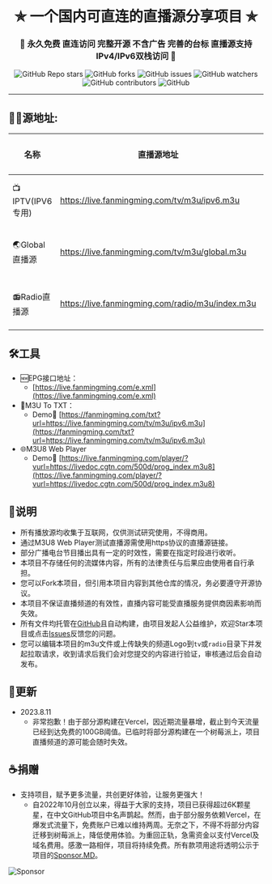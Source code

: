 <h1 align="center"> ✯ 一个国内可直连的直播源分享项目 ✯ </h1>

<h3 align="center">🔕 永久免费 直连访问 完整开源 不含广告 完善的台标 直播源支持IPv4/IPv6双栈访问 🔕</h3>

<p align="center">
<img alt="GitHub Repo stars" src="https://img.shields.io/github/stars/fanmingming/live">
<img alt="GitHub forks" src="https://img.shields.io/github/forks/fanmingming/live">
<img alt="GitHub issues" src="https://img.shields.io/github/issues/fanmingming/live">
<img alt="GitHub watchers" src="https://img.shields.io/github/watchers/fanmingming/live">
<img alt="GitHub contributors" src="https://img.shields.io/github/contributors/fanmingming/live">
<img alt="GitHub" src="https://img.shields.io/github/license/fanmingming/live">
</p>

---

## 🤹‍♂️源地址:

<table>
  <thead>
    <tr>
      <th>名称</th>
      <th>直播源地址</th>
      <th>完善源</th>
      <th>频道数</th>
      <th>更新时间</th>
    </tr>
  </thead>
  <tbody>
    <tr>
      <td>📺IPTV(IPV6专用)</td>
      <td><a href="https://live.fanmingming.com/tv/m3u/ipv6.m3u">https://live.fanmingming.com/tv/m3u/ipv6.m3u</a></td>
      <td><a href="https://github.com/fanmingming/live/edit/main/tv/m3u/ipv6.m3u">编辑该源</a></td>
      <td>120个</td>
      <td>2023.8.11</td>
    </tr>
    <tr>
      <td>🌏Global直播源</td>
      <td><a href="https://live.fanmingming.com/tv/m3u/global.m3u">https://live.fanmingming.com/tv/m3u/global.m3u</a></td>
      <td><a href="https://github.com/fanmingming/live/edit/main/tv/m3u/global.m3u">编辑该源</a></td>
      <td>198个</td>
      <td>2023.8.11</td>
    </tr>
    <tr>
      <td>📻Radio直播源</td>
      <td><a href="https://live.fanmingming.com/radio/m3u/index.m3u">https://live.fanmingming.com/radio/m3u/index.m3u</a></td>
      <td><a href="https://github.com/fanmingming/live/edit/main/radio/m3u/index.m3u">编辑该源</a></td>
      <td>317个</td>
      <td>2023.5.3</td>
    </tr>
  </tbody>
</table>

## 🛠️工具
- 🆕EPG接口地址：
  -  [https://live.fanmingming.com/e.xml](https://live.fanmingming.com/e.xml)
- 📄M3U To TXT：
  - Demo🔗 [https://fanmingming.com/txt?url=https://live.fanmingming.com/tv/m3u/ipv6.m3u](https://fanmingming.com/txt?url=https://live.fanmingming.com/tv/m3u/ipv6.m3u)
- 🌐M3U8 Web Player
  - Demo🔗 [https://live.fanmingming.com/player/?vurl=https://livedoc.cgtn.com/500d/prog_index.m3u8](https://live.fanmingming.com/player/?vurl=https://livedoc.cgtn.com/500d/prog_index.m3u8)

## 📖说明
- 所有播放源均收集于互联网，仅供测试研究使用，不得商用。
- 通过M3U8 Web Player测试直播源需使用https协议的直播源链接。
- 部分广播电台节目播出具有一定的时效性，需要在指定时段进行收听。
- 本项目不存储任何的流媒体内容，所有的法律责任与后果应由使用者自行承担。
- 您可以Fork本项目，但引用本项目内容到其他仓库的情况，务必要遵守开源协议。
- 本项目不保证直播频道的有效性，直播内容可能受直播服务提供商因素影响而失效。
- 所有文件均托管在[GitHub](https://github.com/fanmingming/live)且自动构建，由项目发起人公益维护，欢迎Star本项目或点击[Issues](https://github.com/fanmingming/live/issues/new/choose)反馈您的问题。
- 您可以编辑本项目的m3u文件或上传缺失的频道Logo到`tv`或`radio`目录下并发起拉取请求，收到请求后我们会对您提交的内容进行验证，审核通过后会自动发布。

## 📔更新
- 2023.8.11
  - 非常抱歉！由于部分源构建在Vercel，因近期流量暴增，截止到今天流量已经到达免费的100GB阈值。已临时将部分源构建在一个树莓派上，项目直播频道的源可能会随时失效。

## ☕捐赠
- 支持项目，赋予更多流量，共创更好体验，让服务更强大！
  - 自2022年10月创立以来，得益于大家的支持，项目已获得超过6K颗星星，在中文GitHub项目中名声鹊起。然而，由于部分服务依赖Vercel，在爆发式流量下，免费账户已难以维持两周。无奈之下，不得不将部分内容迁移到树莓派上，降低使用体验。为重回正轨，急需资金以支付Vercel及域名费用。感激一路相伴，项目将持续免费。所有款项用途将透明公示于项目的[Sponsor.MD](https://github.com/fanmingming/live/blob/main/Sponsor.MD)。

<img alt="Sponsor" src="https://raw.githubusercontent.com/fanmingming/live/main/sponsor.png">
